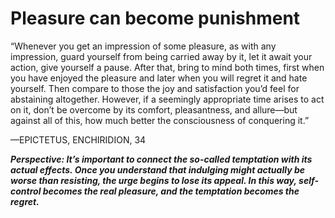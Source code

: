 # Pleasure can become punishment

“Whenever you get an impression of some pleasure, as with any
impression, guard yourself from being carried away by it, let it
await your action, give yourself a pause. After that, bring to mind
both times, first when you have enjoyed the pleasure and later
when you will regret it and hate yourself. Then compare to those
the joy and satisfaction you’d feel for abstaining altogether.
However, if a seemingly appropriate time arises to act on it, don’t
be overcome by its comfort, pleasantness, and allure—but against
all of this, how much better the consciousness of conquering it.” 

—EPICTETUS, ENCHIRIDION, 34

***Perspective: It’s important to connect the so-called temptation with its actual effects. Once you understand that indulging might actually be worse than resisting, the urge begins to lose its appeal. In this way, self-control becomes the real pleasure, and the temptation becomes the regret.***
